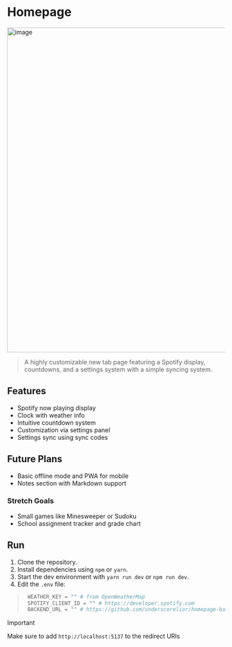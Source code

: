 # Homepage

<img width="750" alt="image" src="https://github.com/user-attachments/assets/b1107f9b-e81b-439c-a92a-e72c70f04875">

> A highly customizable new tab page featuring a Spotify display, countdowns, and a settings system with a simple syncing system.

## Features

- Spotify now playing display
- Clock with weather info
- Intuitive countdown system
- Customization via settings panel
- Settings sync using sync codes

## Future Plans

- Basic offline mode and PWA for mobile
- Notes section with Markdown support

### Stretch Goals

- Small games like Minesweeper or Sudoku
- School assignment tracker and grade chart

## Run

1. Clone the repository.
2. Install dependencies using `npm` or `yarn`.
3. Start the dev environment with `yarn run dev` or `npm run dev`.
4. Edit the `.env` file:

> ```py
>  WEATHER_KEY = "" # from OpenWeatherMap
>  SPOTIFY_CLIENT_ID = "" # https://developer.spotify.com
>  BACKEND_URL = "" # https://github.com/underscorelior/homepage-backend (deploy on Vercel)
> ```

> [!IMPORTANT]
> Make sure to add `http://localhost:5137` to the redirect URIs
